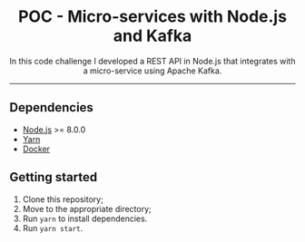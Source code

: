 <h1 align="center">
POC - Micro-services with Node.js and Kafka
</h1>

<p align="center">In this code challenge I developed a REST API in Node.js that integrates with a micro-service using Apache Kafka.</p>

<hr>

## Dependencies

- [Node.js](https://nodejs.org/en/) >= 8.0.0
- [Yarn](https://yarnpkg.com/pt-BR/docs/install)
- [Docker](https://docs.docker.com/install/)

## Getting started

1. Clone this repository;
2. Move to the appropriate directory;<br />
3. Run `yarn` to install dependencies.<br />
4. Run `yarn start`.